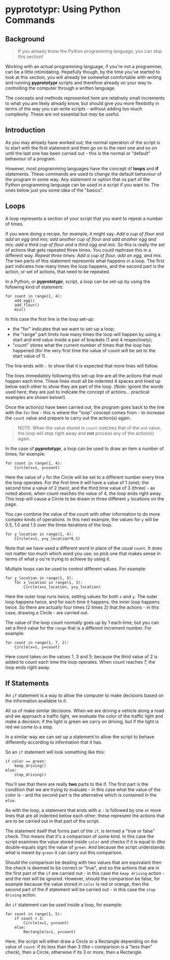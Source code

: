 # pyprototypr: Using Python Commands

## Background

> If you already know the Python programming language, you can skip this section!

Working with an actual programming language, if you're not a programmer, can be a
little intimidating. Hopefully though, by the time you've started to look at this
section, you will already be somewhat comfortable with writing and running
**pyprototypr** scripts and therefore already on your way to controlling the computer
through a written language.

The concepts and methods represented here are relatively small increments to what you
are likely already know, but should give you more flexibility in terms of the
way you can write scripts - without adding too much complexity. These are *not*
essential but *may* be useful.

## Introduction

As you may already have worked out; the normal operation of the script is to start
with the first statement and then go on to the next one and so on until the last one
has been carried out - this is the normal or "default" behaviour of a program.

However, most programming languages have the concept of **loops** and **if** statements.
These commands are used to change the default behaviour of the program in some way.
Any statement or option that os part of the Python programming language can be used in
a script if you want to.  The ones below just you some idea of the "basics".


## Loops

A loop represents a section of your script that you want to repeat a number of times.

If you were doing a recipe, for example, it might say: *Add a cup of flour and add
an egg and mix; add another cup of flour and add another egg and mix; add a third cup
of flour and a third egg and mix*.  So this is really the set of actions that gets
repeated three times. You could rephrase this in a different way. *Repeat three times:
Add a cup of flour, add an egg, and mix*. The two parts of this statement represents
what happens in a loop. The first part indicates how many times the loop happens,
and the second part is the action, or set of actions, that need to be repeated.

In a Python, or **pyprototypr**, script, a loop can be set-up by using the following
kind of statement:
```
for count in range(1, 4):
    add_egg()
    add_flour()
    mix()
```
In this case the first line is the loop set-up:

* the "for" indicates that we want to set-up a loop;
* the "range" part limits how many times the loop will happen by using a
  start and end value inside a pair of brackets (1 and 4 respectively);
* "count" stores what the current number of times that the loop has happened
  (for the very first time the value of count will be set to the start value of 1).

The line ends with `:` to show that it is expected that more lines will follow.

The lines immediately following this set-up line are all the actions that must happen
each time. These lines must all be indented 4 spaces and lined up below each other to
show they are part of the loop.  (*Note:* ignore the words used here; they are just to
indicate the concept of actions... practical examples are shown below!).

Once the action(s) have been carried out, the program goes back to the line with the
`for` line - this is where the "loop" concept comes from - to increase the `count`
value and prepare to carry out the action(s) again.

> NOTE: When the value stored in `count` matches that of the `end` value, the
> loop will stop right away and **not** process any of the action(s) again.

In the case of **pyprototypr**, a loop can be used to draw an item a number of times;
for example:
```
for count in range(1, 4):
    Circle(x=1, y=count)
```
Here the value of `y` for the Circle will be set to a different number every time
the loop operates. For the first time it will have a value of 1 (one); the second time
a value of 2 (two); and the third time value of 3 (three) - as noted above, when count
reaches the value of 4, the loop ends right away.  This loop will cause a Circle to be
drawn in three different `y` locations on the page.

You can combine the value of the count with other information to do more complex kinds
of operations. In this next example, the values for `y` will be 0.5, 1.0 and 1.5 over
the three iterations of the loop.
```
for y_location in range(1, 4):
    Circle(x=1, y=y_location*0.5)
```
Note that we have used a different word in place of the usual `count`.  It does not
matter too much which word you use; so pick one that makes sense in terms of what y
ou're trying to achieve by using it.

Multiple loops can be used to control different values. For example:
```
for y_location in range(1, 3):
    for x_location in range(1, 3):
        Circle(x=x_location, y=y_location)
```
Here the outer loop runs twice, setting values for both `x` and `y`.  The outer loop
happens twice, and for each time it happens, the inner loop happens twice.  So there
are actually four times (2 times 2) that the actions - in this case, drawing a Circle -
are carried out.

The value of the loop count normally goes up by 1 each time; but you can set a third
value for the `range` that is a different increment number. For example:
```
for count in range(1, 7, 2):
    Circle(x=1, y=count)
```
Here count takes on the values 1, 3 and 5; because the third value of 2 is added to
count each time the loop operates. When count reaches 7, the loop ends right away.

## If Statements

An `if` statement is a way to allow the computer to make decisions based on the
information available to  it.

All us of make similar decisions. When we are driving a vehicle along a road and we
approach a traffic light, we evaluate the color of the traffic light and make a
decision; if the light is green we carry on driving, but if the light is red we come
to a stop.

In a similar way we can set up a statement to allow the script to behave differently
according to information that it has.

So an `if` statement will look something like this:
```
if color == green:
    keep_driving()
else:
    stop_driving()
```
You'll see that there are really **two** parts to the if. The first part is the condition
that we are trying to evaluate - in this case what the value of the color is -
and the second part is the alternative which is contained in the `else`.

As with the loop, a statement that ends with a `:` is followed by one or more lines
that are all indented below each other; these represent the actions that are to be
carried out in that part of the script.

The statement itself that forms part of the `if`, is termed a "true or false" check.
This means that it's a comparison of some kind. In this case the script examines the
value stored inside `color` and checks if it is equal to (the double-equals sign)
the value of `green`. And because the script understands what is meant by `green`
it can carry out this comparison.

Should the comparison be dealing with two values that are equivalant then the check
is deemed to be correct or "true", and so the actions that are in the first part of
the `if` are carried out - in this case the `keep driving` action - and the rest will
be ignored. However, should the comparison be false, for example because the value
stored in `color` is red or orange, then the second part of the if statement will be
carried out - in this case the `stop driving` action.

An `if` statement can be used inside a loop, for example:
```
for count in range(1, 5):
    if count < 3:
        Circle(x=1, y=count)
    else:
        Rectangle(x=1, y=count)
```
Here, the script will either draw a Circle or a Rectangle depending on the value of
`count`: if its less than than 3 (the `<` comparison is a "less than" check), then
a Circle, otherwise if its 3 or more, then a Rectangle.

